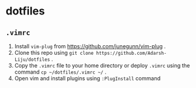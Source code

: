 # dotfiles

## `.vimrc`

1. Install `vim-plug` from https://github.com/junegunn/vim-plug .
2. Clone this repo using `git clone https://github.com/Adarsh-Liju/dotfiles` .
3. Copy the `.vimrc` file to your home directory or deploy `.vimrc` using the command `cp ~/dotfiles/.vimrc ~/` . 
4. Open vim and install plugins using `:PlugInstall` command


